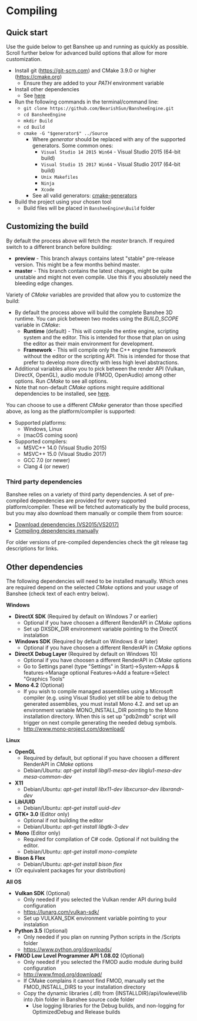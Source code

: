 # Compiling

## Quick start
Use the guide below to get Banshee up and running as quickly as possible. Scroll further below for advanced build options that allow for more customization.

- Install git (https://git-scm.com) and CMake 3.9.0 or higher (https://cmake.org)
  - Ensure they are added to your *PATH* environment variable
- Install other dependencies
  - See [here](#otherDeps)
- Run the following commands in the terminal/command line:
  - `git clone https://github.com/BearishSun/BansheeEngine.git`
  - `cd BansheeEngine`
  - `mkdir Build`
  - `cd Build`
  - `cmake -G "$generator$" ../Source`
    - Where *$generator$* should be replaced with any of the supported generators. Some common ones:
	  - `Visual Studio 14 2015 Win64` - Visual Studio 2015 (64-bit build)
	  - `Visual Studio 15 2017 Win64` - Visual Studio 2017 (64-bit build)
	  - `Unix Makefiles`
	  - `Ninja`
	  - `Xcode`
	- See all valid generators: [cmake-generators](https://cmake.org/cmake/help/latest/manual/cmake-generators.7.html)
- Build the project using your chosen tool
  - Build files will be placed in `BansheeEngine\Build` folder
	 
## Customizing the build

By default the process above will fetch the *master* branch. If required switch to a different branch before building:
 - **preview** - This branch always contains latest "stable" pre-release version. This might be a few months behind master.
 - **master** - This branch contains the latest changes, might be quite unstable and might not even compile. Use this if you absolutely need the bleeding edge changes.
 
Variety of *CMake* variables are provided that allow you to customize the build:
 
- By default the process above will build the complete Banshee 3D runtime. You can pick between two modes using the *BUILD_SCOPE* variable in *CMake*:
  - **Runtime** (default) - This will compile the entire engine, scripting system and the editor. This is intended for those that plan on using the editor as their main environment for development.
  - **Framework** - This will compile only the C++ engine framework without the editor or the scripting API. This is intended for those that prefer to develop more directly with less high level abstractions.
- Additional variables allow you to pick between the render API (Vulkan, DirectX, OpenGL), audio module (FMOD, OpenAudio) among other options. Run *CMake* to see all options.
- Note that non-default *CMake* options might require additional dependencies to be installed, see [here](#otherDeps).
 
You can choose to use a different *CMake* generator than those specified above, as long as the platform/compiler is supported:  
  - Supported platforms:
    - Windows, Linux
    - (macOS coming soon)
  - Supported compilers:
    - MSVC++ 14.0 (Visual Studio 2015)
	- MSVC++ 15.0 (Visual Studio 2017)
    - GCC 7.0 (or newer)
    - Clang 4 (or newer)

### <a name="dependencies"></a>Third party dependencies
Banshee relies on a variety of third party dependencies. A set of pre-compiled dependencies are provided for every supported platform/compiler. These will be fetched automatically by the build process, but you may also download them manually or compile them from source:
 * [Download dependencies (VS2015/VS2017)](http://data.banshee3d.com/BansheeDependencies_VS2015_Master.zip)
 * [Compiling dependencies manually](dependencies.md)
 
For older versions of pre-compiled dependencies check the git release tag descriptions for links.

## <a name="otherDeps"></a>Other dependencies
The following dependencies will need to be installed manually. Which ones are required depend on the selected *CMake* options and your usage of Banshee (check text of each entry below).

**Windows**
  - **DirectX SDK** (Required by default on Windows 7 or earlier)
	- Optional if you have choosen a different RenderAPI in *CMake* options
    - Set up DXSDK_DIR environment variable pointing to the DirectX instalation
  - **Windows SDK** (Required by default on Windows 8 or later)
	- Optional if you have choosen a different RenderAPI in *CMake* options
  - **DirectX Debug Layer** (Required by default on Windows 10)
    - Optional if you have choosen a different RenderAPI in *CMake* options
    - Go to Settings panel (type "Settings" in Start)->System->Apps & features->Manage optional Features->Add a feature->Select "Graphics Tools"
  - **Mono 4.2** (Optional)
    - If you wish to compile managed assemblies using a Microsoft compiler (e.g. using Visual Studio) yet still be able to debug the generated assemblies, you must install Mono 4.2. and set up an environment variable MONO_INSTALL_DIR pointing to the Mono installation directory. When this is set up "pdb2mdb" script will trigger on next compile generating the needed debug symbols.
    - http://www.mono-project.com/download/
 
**Linux**
  - **OpenGL**
    - Required by default, but optional if you have choosen a different RenderAPI in *CMake* options
    - Debian/Ubuntu: *apt-get install libgl1-mesa-dev libglu1-mesa-dev mesa-common-dev*
  - **X11**
    - Debian/Ubuntu: *apt-get install libx11-dev libxcursor-dev libxrandr-dev*
  - **LibUUID**
    - Debian/Ubuntu: *apt-get install uuid-dev*
  - **GTK+ 3.0** (Editor only)
    - Optional if not building the editor
    - Debian/Ubuntu: *apt-get install libgtk-3-dev*
  - **Mono** (Editor only)
    - Required for compilation of C# code. Optional if not building the editor.
    - Debian/Ubuntu: *apt-get install mono-complete*
  - **Bison & Flex**
    - Debian/Ubuntu: *apt-get install bison flex*
  - (Or equivalent packages for your distribution)

**All OS**
  - **Vulkan SDK** (Optional) 
    - Only needed if you selected the Vulkan render API during build configuration
    - https://lunarg.com/vulkan-sdk/
    - Set up VULKAN_SDK environment variable pointing to your instalation
  - **Python 3.5** (Optional)
    - Only needed if you plan on running Python scripts in the /Scripts folder
    - https://www.python.org/downloads/
  - **FMOD Low Level Programmer API 1.08.02** (Optional)
    - Only needed if you selected the FMOD audio module during build configuration
    - http://www.fmod.org/download/
    - If CMake complains it cannot find FMOD, manually set the FMOD_INSTALL_DIRS to your installation directory 
    - Copy the dynamic libraries (.dll) from {INSTALLDIR}/api/lowlevel/lib into /bin folder in Banshee source code folder
      - Use logging libraries for the Debug builds, and non-logging for OptimizedDebug and Release builds

